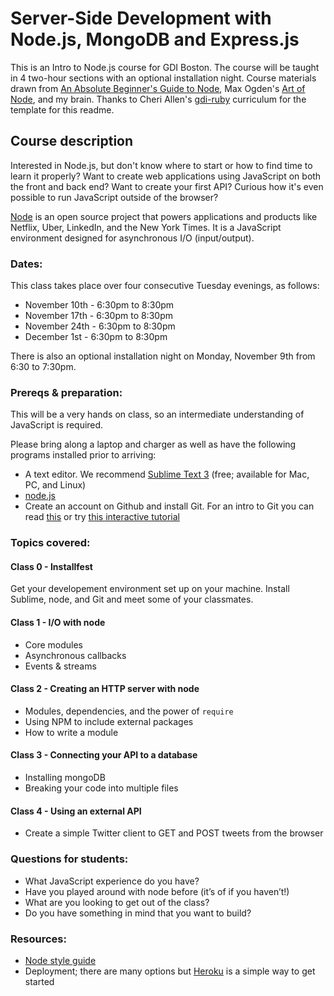 # Server-Side Development with Node.js, MongoDB and Express.js

This is an Intro to Node.js course for GDI Boston. The course will be taught in 4 two-hour sections with an optional installation night. Course materials drawn from [An Absolute Beginner's Guide to Node](http://blog.modulus.io/absolute-beginners-guide-to-nodejs), Max Ogden's [Art of Node](https://github.com/maxogden/art-of-node), and my brain. Thanks to Cheri Allen's [gdi-ruby](https://github.com/cherimarie/gdi-ruby) curriculum for the template for this readme.

## Course description

Interested in Node.js, but don't know where to start or how to find time to learn it properly? Want to create web applications using JavaScript on both the front and back end? Want to create your first API? Curious how it's even possible to run JavaScript outside of the browser?

[Node](https://github.com/nodejs/node) is an open source project that powers applications and products like Netflix, Uber, LinkedIn, and the New York Times. It is a JavaScript environment designed for asynchronous I/O (input/output).

### Dates:
This class takes place over four consecutive Tuesday evenings, as follows:
 - November 10th - 6:30pm to 8:30pm
 - November 17th - 6:30pm to 8:30pm
 - November 24th  - 6:30pm to 8:30pm
 - December 1st - 6:30pm to 8:30pm

There is also an optional installation night on Monday, November 9th from 6:30 to 7:30pm.

### Prereqs & preparation:

This will be a very hands on class, so an intermediate understanding of JavaScript is required. 

Please bring along a laptop and charger as well as have the following programs installed prior to arriving:
 - A text editor. We recommend [Sublime Text 3](https://www.sublimetext.com/3) (free; available for Mac, PC, and Linux)
 - [node.js](nodejs.org)
 - Create an account on Github and install Git. For an intro to Git you can read [this](https://rogerdudler.github.io/git-guide/) or try [this interactive tutorial](https://try.github.io/levels/1/challenges/1)


### Topics covered:

#### Class 0 - Installfest
 
 Get your developement environment set up on your machine. Install Sublime, node, and Git and meet some of your classmates.

#### Class 1 - I/O with node
  - Core modules
  - Asynchronous callbacks
  - Events & streams
    
#### Class 2 - Creating an HTTP server with node
  - Modules, dependencies, and the power of `require`
  - Using NPM to include external packages
  - How to write a module

#### Class 3 - Connecting your API to a database
  - Installing mongoDB
  - Breaking your code into multiple files

#### Class 4 - Using an external API
  - Create a simple Twitter client to GET and POST tweets from the browser

### Questions for students:
- What JavaScript experience do you have?
- Have you played around with node before (it’s of if you haven’t!)
- What are you looking to get out of the class?
- Do you have something in mind that you want to build?

### Resources:
  - [Node style guide](https://github.com/felixge/node-style-guide)
  - Deployment; there are many options but [Heroku](https://devcenter.heroku.com/articles/getting-started-with-nodejs#introduction) is a simple way to get started
